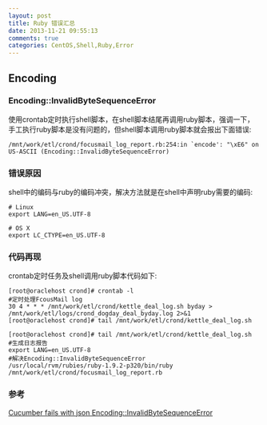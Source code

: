 ```yaml
---
layout: post
title: Ruby 错误汇总
date: 2013-11-21 09:55:13
comments: true
categories: CentOS,Shell,Ruby,Error
---
```


## Encoding

### Encoding::InvalidByteSequenceError

使用crontab定时执行shell脚本，在shell脚本结尾再调用ruby脚本，强调一下，手工执行ruby脚本是没有问题的，但shell脚本调用ruby脚本就会报出下面错误:

    /mnt/work/etl/crond/focusmail_log_report.rb:254:in `encode': "\xE6" on US-ASCII (Encoding::InvalidByteSequenceError)

### 错误原因

shell中的编码与ruby的编码冲突，解决方法就是在shell中声明ruby需要的编码:

    # Linux
    export LANG=en_US.UTF-8
    
    # OS X
    export LC_CTYPE=en_US.UTF-8

### 代码再现
crontab定时任务及shell调用ruby脚本代码如下:

    [root@oraclehost crond]# crontab -l
    #定时处理FcousMail log
    30 4 * * * /mnt/work/etl/crond/kettle_deal_log.sh byday > /mnt/work/etl/logs/crond_dogday_deal_byday.log 2>&1
    [root@oraclehost crond]# tail /mnt/work/etl/crond/kettle_deal_log.sh
    
    [root@oraclehost crond]# tail /mnt/work/etl/crond/kettle_deal_log.sh
    #生成日志报告
    export LANG=en_US.UTF-8
    #解决Encoding::InvalidByteSequenceError
    /usr/local/rvm/rubies/ruby-1.9.2-p320/bin/ruby /mnt/work/etl/crond/focusmail_log_report.rb

### 参考

[Cucumber fails with json Encoding::InvalidByteSequenceError](http://stackoverflow.com/questions/12130162/cucumber-fails-with-json-encodinginvalidbytesequenceerror)
